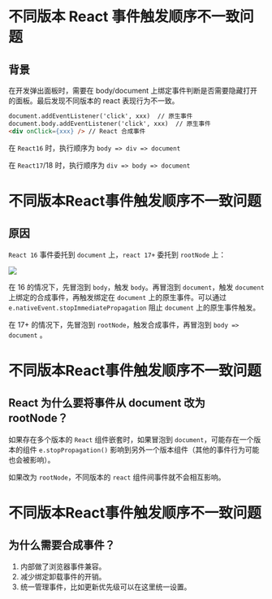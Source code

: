 # 不同版本 React 事件触发顺序不一致问题

## 背景

在开发弹出面板时，需要在 body/document 上绑定事件判断是否需要隐藏打开的面板。最后发现不同版本的 react 表现行为不一致。

``` html
document.addEventListener('click', xxx)  // 原生事件
document.body.addEventListener('click', xxx)  // 原生事件 
<div onClick={xxx} /> // React 合成事件
```

在 `React16` 时，执行顺序为 `body => div => document`

在 `React17`/18 时，执行顺序为 `div => body => document`



# 不同版本React事件触发顺序不一致问题

## 原因

`React 16` 事件委托到 `document` 上，`react 17+` 委托到 `rootNode` 上：

![](https://img-blog.csdnimg.cn/f00c7bb1f3114b1c9e5a64c31c5e6292.png?x-oss-process=image/watermark,type_ZHJvaWRzYW5zZmFsbGJhY2s,shadow_50,text_Q1NETiBA5p-S5ZCb,size_20,color_FFFFFF,t_70,g_se,x_16#pic_center)

在 16 的情况下，先冒泡到 `body`，触发 `body`。再冒泡到 `document`，触发 `document` 上绑定的合成事件，再触发绑定在 `document` 上的原生事件。可以通过 `e.nativeEvent.stopImmediatePropagation` 阻止 `document` 上的原生事件触发。

在 17+ 的情况下，先冒泡到 `rootNode`，触发合成事件，再冒泡到 `body => document` 。



# 不同版本React事件触发顺序不一致问题

## React 为什么要将事件从 document 改为 rootNode？

如果存在多个版本的 `React` 组件嵌套时，如果冒泡到 `document`，可能存在一个版本的组件 `e.stopPropagation()` 影响到另外一个版本组件（其他的事件行为可能也会被影响）。

如果改为 `rootNode`，不同版本的 `react` 组件间事件就不会相互影响。



# 不同版本React事件触发顺序不一致问题

## 为什么需要合成事件？

1. 内部做了浏览器事件兼容。
2. 减少绑定卸载事件的开销。
3. 统一管理事件，比如更新优先级可以在这里统一设置。

